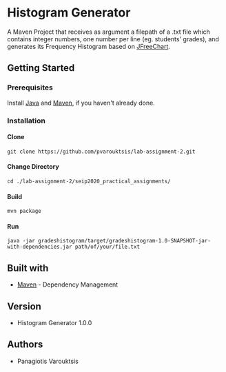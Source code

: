 # Histogram Generator
A Maven Project that receives as argument a filepath of a .txt file which contains integer numbers, one number per line (eg. students' grades), and generates its Frequency Histogram based on [JFreeChart](http://www.jfree.org/jfreechart/).
  
## Getting Started
### Prerequisites
Install [Java](https://www.oracle.com/java/technologies/javase-downloads.html) and [Maven](https://maven.apache.org/), if you haven't already done.

### Installation
#### Clone 
```git clone https://github.com/pvarouktsis/lab-assignment-2.git```
#### Change Directory
```cd ./lab-assignment-2/seip2020_practical_assignments/```
#### Build
```mvn package```
#### Run
```java -jar gradeshistogram/target/gradeshistogram-1.0-SNAPSHOT-jar-with-dependencies.jar path/of/your/file.txt```

## Built with
- [Maven](https://maven.apache.org/) \- Dependency Management

## Version
- Histogram Generator 1.0.0

## Authors
- Panagiotis Varouktsis

